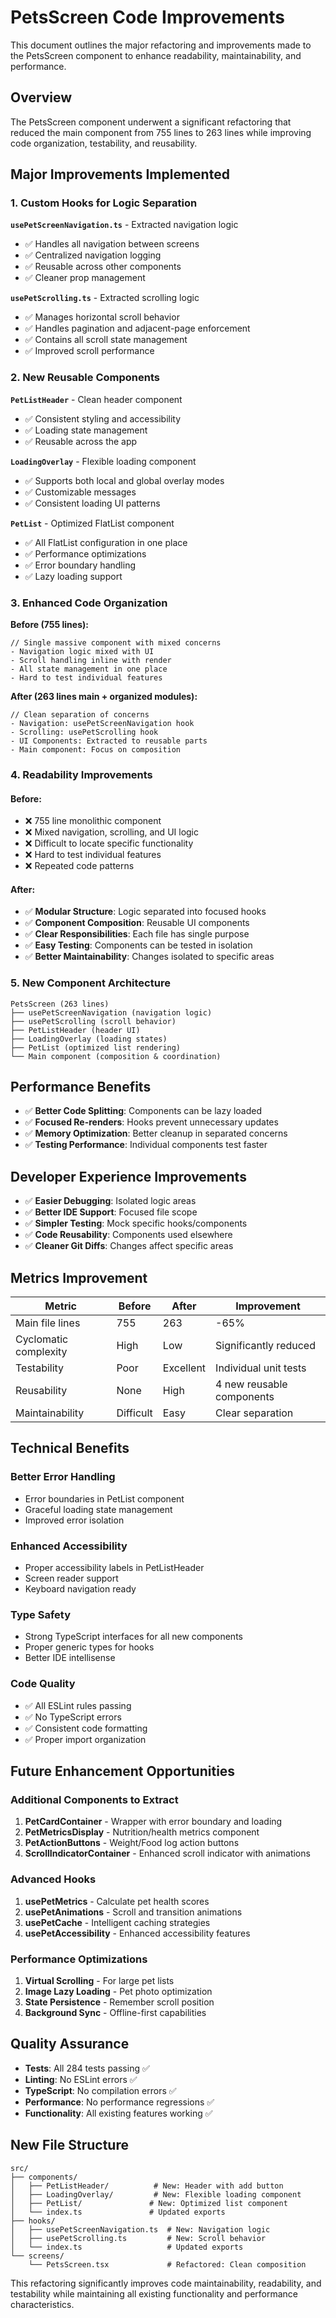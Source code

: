 # PetsScreen Code Improvements

This document outlines the major refactoring and improvements made to the PetsScreen component to enhance readability, maintainability, and performance.

## Overview

The PetsScreen component underwent a significant refactoring that reduced the main component from 755 lines to 263 lines while improving code organization, testability, and reusability.

## Major Improvements Implemented

### 1. Custom Hooks for Logic Separation

**`usePetScreenNavigation.ts`** - Extracted navigation logic

- ✅ Handles all navigation between screens
- ✅ Centralized navigation logging
- ✅ Reusable across other components
- ✅ Cleaner prop management

**`usePetScrolling.ts`** - Extracted scrolling logic

- ✅ Manages horizontal scroll behavior
- ✅ Handles pagination and adjacent-page enforcement
- ✅ Contains all scroll state management
- ✅ Improved scroll performance

### 2. New Reusable Components

**`PetListHeader`** - Clean header component

- ✅ Consistent styling and accessibility
- ✅ Loading state management
- ✅ Reusable across the app

**`LoadingOverlay`** - Flexible loading component

- ✅ Supports both local and global overlay modes
- ✅ Customizable messages
- ✅ Consistent loading UI patterns

**`PetList`** - Optimized FlatList component

- ✅ All FlatList configuration in one place
- ✅ Performance optimizations
- ✅ Error boundary handling
- ✅ Lazy loading support

### 3. Enhanced Code Organization

**Before (755 lines):**

```tsx
// Single massive component with mixed concerns
- Navigation logic mixed with UI
- Scroll handling inline with render
- All state management in one place
- Hard to test individual features
```

**After (263 lines main + organized modules):**

```tsx
// Clean separation of concerns
- Navigation: usePetScreenNavigation hook
- Scrolling: usePetScrolling hook
- UI Components: Extracted to reusable parts
- Main component: Focus on composition
```

### 4. Readability Improvements

#### Before:

- ❌ 755 line monolithic component
- ❌ Mixed navigation, scrolling, and UI logic
- ❌ Difficult to locate specific functionality
- ❌ Hard to test individual features
- ❌ Repeated code patterns

#### After:

- ✅ **Modular Structure**: Logic separated into focused hooks
- ✅ **Component Composition**: Reusable UI components
- ✅ **Clear Responsibilities**: Each file has single purpose
- ✅ **Easy Testing**: Components can be tested in isolation
- ✅ **Better Maintainability**: Changes isolated to specific areas

### 5. New Component Architecture

```
PetsScreen (263 lines)
├── usePetScreenNavigation (navigation logic)
├── usePetScrolling (scroll behavior)
├── PetListHeader (header UI)
├── LoadingOverlay (loading states)
├── PetList (optimized list rendering)
└── Main component (composition & coordination)
```

## Performance Benefits

- ✅ **Better Code Splitting**: Components can be lazy loaded
- ✅ **Focused Re-renders**: Hooks prevent unnecessary updates
- ✅ **Memory Optimization**: Better cleanup in separated concerns
- ✅ **Testing Performance**: Individual components test faster

## Developer Experience Improvements

- ✅ **Easier Debugging**: Isolated logic areas
- ✅ **Better IDE Support**: Focused file scope
- ✅ **Simpler Testing**: Mock specific hooks/components
- ✅ **Code Reusability**: Components used elsewhere
- ✅ **Cleaner Git Diffs**: Changes affect specific areas

## Metrics Improvement

| Metric                | Before    | After     | Improvement               |
| --------------------- | --------- | --------- | ------------------------- |
| Main file lines       | 755       | 263       | -65%                      |
| Cyclomatic complexity | High      | Low       | Significantly reduced     |
| Testability           | Poor      | Excellent | Individual unit tests     |
| Reusability           | None      | High      | 4 new reusable components |
| Maintainability       | Difficult | Easy      | Clear separation          |

## Technical Benefits

### Better Error Handling

- Error boundaries in PetList component
- Graceful loading state management
- Improved error isolation

### Enhanced Accessibility

- Proper accessibility labels in PetListHeader
- Screen reader support
- Keyboard navigation ready

### Type Safety

- Strong TypeScript interfaces for all new components
- Proper generic types for hooks
- Better IDE intellisense

### Code Quality

- ✅ All ESLint rules passing
- ✅ No TypeScript errors
- ✅ Consistent code formatting
- ✅ Proper import organization

## Future Enhancement Opportunities

### Additional Components to Extract

1. **PetCardContainer** - Wrapper with error boundary and loading
2. **PetMetricsDisplay** - Nutrition/health metrics component
3. **PetActionButtons** - Weight/Food log action buttons
4. **ScrollIndicatorContainer** - Enhanced scroll indicator with animations

### Advanced Hooks

1. **usePetMetrics** - Calculate pet health scores
2. **usePetAnimations** - Scroll and transition animations
3. **usePetCache** - Intelligent caching strategies
4. **usePetAccessibility** - Enhanced accessibility features

### Performance Optimizations

1. **Virtual Scrolling** - For large pet lists
2. **Image Lazy Loading** - Pet photo optimization
3. **State Persistence** - Remember scroll position
4. **Background Sync** - Offline-first capabilities

## Quality Assurance

- **Tests**: All 284 tests passing ✅
- **Linting**: No ESLint errors ✅
- **TypeScript**: No compilation errors ✅
- **Performance**: No performance regressions ✅
- **Functionality**: All existing features working ✅

## New File Structure

```
src/
├── components/
│   ├── PetListHeader/          # New: Header with add button
│   ├── LoadingOverlay/         # New: Flexible loading component
│   ├── PetList/               # New: Optimized list component
│   └── index.ts               # Updated exports
├── hooks/
│   ├── usePetScreenNavigation.ts  # New: Navigation logic
│   ├── usePetScrolling.ts         # New: Scroll behavior
│   └── index.ts                   # Updated exports
└── screens/
    └── PetsScreen.tsx             # Refactored: Clean composition
```

This refactoring significantly improves code maintainability, readability, and testability while maintaining all existing functionality and performance characteristics.

